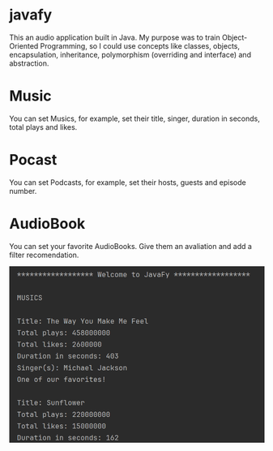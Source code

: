 # javafy

This an audio application built in Java. My purpose was to train Object-Oriented Programming, so I could use concepts like classes, objects, encapsulation, inheritance, polymorphism (overriding and interface) and abstraction.

# Music

You can set Musics, for example, set their title, singer, duration in seconds, total plays and likes.

# Pocast

You can set Podcasts, for example, set their hosts, guests and episode number.

# AudioBook

You can set your favorite AudioBooks. Give them an avaliation and add a filter recomendation.

![Project preview](https://github.com/f3l1pe-augusto/javafy/blob/main/images/Project%20Print.png?raw=true)
